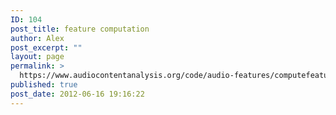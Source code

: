 ```yaml
---
ID: 104
post_title: feature computation
author: Alex
post_excerpt: ""
layout: page
permalink: >
  https://www.audiocontentanalysis.org/code/audio-features/computefeature/
published: true
post_date: 2012-06-16 19:16:22
---
```

<script src="https://gist-it.appspot.com/https://github.com/alexanderlerch/ACA-Code/blob/master/ComputeFeature.m">
</script>